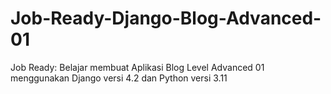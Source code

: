 # Job-Ready-Django-Blog-Advanced-01
Job Ready: Belajar membuat Aplikasi Blog Level Advanced 01 menggunakan Django versi 4.2 dan Python versi 3.11
